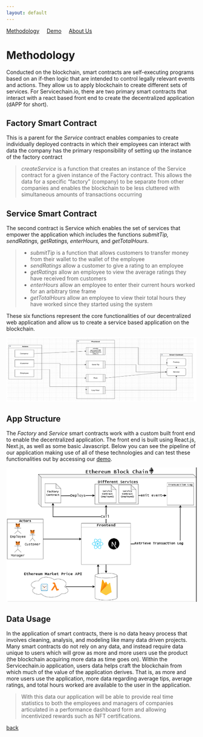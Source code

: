 ```yaml
---
layout: default
---
```


<a href="./methodology.html">Methodology</a>&nbsp;&nbsp;&nbsp;&nbsp;&nbsp;<a href="./demo.html">Demo</a>&nbsp;&nbsp;&nbsp;&nbsp;&nbsp;<a href="./about-us.html">About Us</a>

# Methodology

Conducted on the blockchain, smart contracts are self-executing programs based on an if-then logic that are intended to control legally relevant events and actions. They allow us to apply blockchain to create different sets of services. For Servicechain.io, there are two primary smart contracts that interact with a react based front end to create the decentralized application (dAPP for short). 

## Factory Smart Contract 
This is a parent for the _Service_ contract enables companies to create individually deployed contracts in which their employees can interact with data
the company has the primary responsibility of setting up the instance of the factory contract

> _createService_ is a function that creates an instance of the Service contract for a given instance of the Factory contract. This allows the data for a specific “factory” (company) to be separate from other companies and enables the blockchain to be less cluttered with simultaneous amounts of transactions occurring

## Service Smart Contract 
The second contract is Service which enables the set of services that empower the application which includes the functions _submitTip, sendRatings, getRatings, enterHours,_ and _getTotalHours_. 

> * _submitTip_ is a function that allows customers to transfer money from their wallet to the wallet of the employee
> * _sendRatings_ allow a customer to give a rating to an employee
> * _getRatings_ allow an employee to view the average ratings they have received from customers
> * _enterHours_ allow an employee to enter their current hours worked for an arbitrary time frame
> * _getTotalHours_ allow an employee to view their total hours they have worked since they started using the system

These six functions represent the core functionalities of our decentralized web application and  allow us to create a service based application on the blockchain. 

![sc_struct](sc_struct.PNG)

## App Structure 
The _Factory_ and _Service_ smart contracts work with a custom built front end to enable the decentralized application. The front end is built using React.js, Next.js, as well as some basic Javascript. Below you can see the pipeline of our application making use of all of these technologies and can test these functionalities out by accessing our [demo](./demo.html). 

![app_struct](app_struct.PNG)

## Data Usage 
In the application of smart contracts, there is no data heavy process that involves cleaning, analysis, and modeling like many data driven projects. Many smart contracts do not rely on any data, and instead require data unique to users which will grow as more and more users use the product (the blockchain acquiring more data as time goes on). Within the Servicechain.io application, users data helps craft the blockchain from which much of the value of the application derives. That is, as more and more users use the application, more data regarding average tips, average ratings, and total hours worked are available to the user in the application.
> With this data our application will be able to provide real time statistics to both the employees and managers of companies articulated in a performance dashboard form and allowing incentivized rewards such as NFT certifications. 

[back](./)
